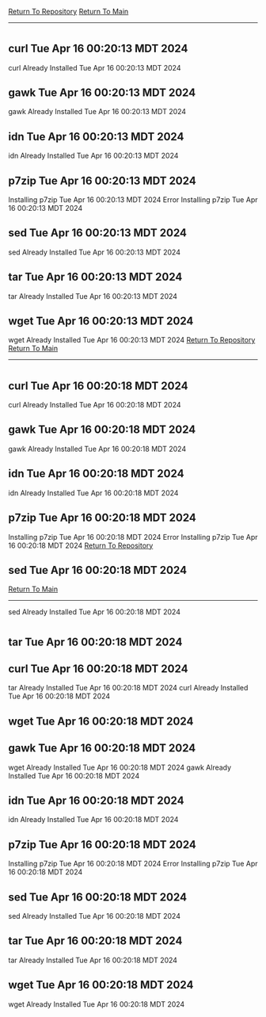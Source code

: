[Return To Repository](https://github.com/DigitalWarrior/piholeparser/)
[Return To Main](https://github.com/DigitalWarrior/piholeparser/blob/master/RecentRunLogs/Mainlog.md)
____________________________________
# 
## curl Tue Apr 16 00:20:13 MDT 2024
curl Already Installed Tue Apr 16 00:20:13 MDT 2024
## gawk Tue Apr 16 00:20:13 MDT 2024
gawk Already Installed Tue Apr 16 00:20:13 MDT 2024
## idn Tue Apr 16 00:20:13 MDT 2024
idn Already Installed Tue Apr 16 00:20:13 MDT 2024
## p7zip Tue Apr 16 00:20:13 MDT 2024
Installing p7zip Tue Apr 16 00:20:13 MDT 2024
Error Installing p7zip Tue Apr 16 00:20:13 MDT 2024
## sed Tue Apr 16 00:20:13 MDT 2024
sed Already Installed Tue Apr 16 00:20:13 MDT 2024
## tar Tue Apr 16 00:20:13 MDT 2024
tar Already Installed Tue Apr 16 00:20:13 MDT 2024
## wget Tue Apr 16 00:20:13 MDT 2024
wget Already Installed Tue Apr 16 00:20:13 MDT 2024
[Return To Repository](https://github.com/DigitalWarrior/piholeparser/)
[Return To Main](https://github.com/DigitalWarrior/piholeparser/blob/master/RecentRunLogs/Mainlog.md)
____________________________________
# 
## curl Tue Apr 16 00:20:18 MDT 2024
curl Already Installed Tue Apr 16 00:20:18 MDT 2024
## gawk Tue Apr 16 00:20:18 MDT 2024
gawk Already Installed Tue Apr 16 00:20:18 MDT 2024
## idn Tue Apr 16 00:20:18 MDT 2024
idn Already Installed Tue Apr 16 00:20:18 MDT 2024
## p7zip Tue Apr 16 00:20:18 MDT 2024
Installing p7zip Tue Apr 16 00:20:18 MDT 2024
Error Installing p7zip Tue Apr 16 00:20:18 MDT 2024
[Return To Repository](https://github.com/DigitalWarrior/piholeparser/)
## sed Tue Apr 16 00:20:18 MDT 2024
[Return To Main](https://github.com/DigitalWarrior/piholeparser/blob/master/RecentRunLogs/Mainlog.md)
____________________________________
sed Already Installed Tue Apr 16 00:20:18 MDT 2024
# 
## tar Tue Apr 16 00:20:18 MDT 2024
## curl Tue Apr 16 00:20:18 MDT 2024
tar Already Installed Tue Apr 16 00:20:18 MDT 2024
curl Already Installed Tue Apr 16 00:20:18 MDT 2024
## wget Tue Apr 16 00:20:18 MDT 2024
## gawk Tue Apr 16 00:20:18 MDT 2024
wget Already Installed Tue Apr 16 00:20:18 MDT 2024
gawk Already Installed Tue Apr 16 00:20:18 MDT 2024
## idn Tue Apr 16 00:20:18 MDT 2024
idn Already Installed Tue Apr 16 00:20:18 MDT 2024
## p7zip Tue Apr 16 00:20:18 MDT 2024
Installing p7zip Tue Apr 16 00:20:18 MDT 2024
Error Installing p7zip Tue Apr 16 00:20:18 MDT 2024
## sed Tue Apr 16 00:20:18 MDT 2024
sed Already Installed Tue Apr 16 00:20:18 MDT 2024
## tar Tue Apr 16 00:20:18 MDT 2024
tar Already Installed Tue Apr 16 00:20:18 MDT 2024
## wget Tue Apr 16 00:20:18 MDT 2024
wget Already Installed Tue Apr 16 00:20:18 MDT 2024
